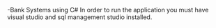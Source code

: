 -Bank Systems using C#
In order to run the application you must have visual studio and sql management studio installed.
